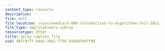 ```yaml
---
content_type: resource
description: ''
file: null
file_location: /coursemedia/6-006-introduction-to-algorithms-fall-2011/48fc4f7fbda53bb1f794910d6fe87f0d_s-CYnVz-uh4.srt
file_type: application/x-subrip
resourcetype: Other
title: 3play caption file
uid: 48fc4f7f-bda5-3bb1-f794-910d6fe87f0d
---
```

